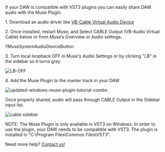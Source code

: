 If your DAW is compatible with VST3 plugins you can easily share DAW audio with the Muse Plugin.

1\. Download an audio driver like [VB-Cable Virtual Audio Device](https://download.vb-audio.com/Download_CABLE/VBCABLE_Driver_Pack43.zip)

2\. Once installed, restart Muse, and Select CABLE Output (VB-Audio Virtual Cable) below or from Muse’s Overview or Audio settings.

!!MuseSystemAudioDeviceButton

3\. Turn local loopback OFF in Muse's Audio Settings or by clicking "LB" in the sidebar so it turns grey 

![LB-OFF](https://user-images.githubusercontent.com/7818811/152459733-2bfb111b-9b55-4a7b-a7e9-47d7a9efae03.gif)

4\. Add the Muse Plugin to the master track in your DAW 

![updated-windows-muse-plugin-tutorial-combo](https://user-images.githubusercontent.com/7818811/152599446-d6bd31ed-19a1-48ac-8c71-1c7564654d26.gif)

Once properly shared, audio will pass through CABLE Output in the Sidebar input list.

![cable sidebar](https://user-images.githubusercontent.com/7818811/152461021-f7750fc3-744b-4f53-a927-4175df8b012a.png)

NOTE: The Muse Plugin is only available in VST3 on Windows. In order to use the plugin, your DAW needs to be compatible with VST3. The plugin is installed in "C:\Program Files\Common Files\VST3".


Need more help? [Contact us!](https://www.musesessions.co/contact)
